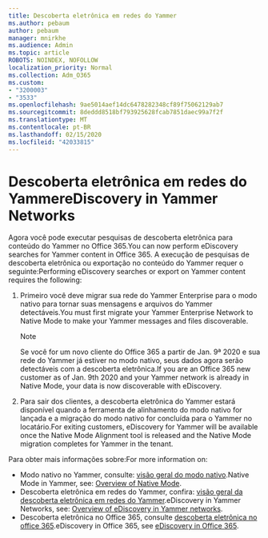 ```yaml
---
title: Descoberta eletrônica em redes do Yammer
ms.author: pebaum
author: pebaum
manager: mnirkhe
ms.audience: Admin
ms.topic: article
ROBOTS: NOINDEX, NOFOLLOW
localization_priority: Normal
ms.collection: Adm_O365
ms.custom:
- "3200003"
- "3533"
ms.openlocfilehash: 9ae5014aef14dc6478282348cf89f75062129ab7
ms.sourcegitcommit: 8deddd8518bf793925628fcab7851daec99a7f2f
ms.translationtype: MT
ms.contentlocale: pt-BR
ms.lasthandoff: 02/15/2020
ms.locfileid: "42033815"
---
```

# <a name="ediscovery-in-yammer-networks"></a><span data-ttu-id="5b12c-102">Descoberta eletrônica em redes do Yammer</span><span class="sxs-lookup"><span data-stu-id="5b12c-102">eDiscovery in Yammer Networks</span></span>

<span data-ttu-id="5b12c-103">Agora você pode executar pesquisas de descoberta eletrônica para conteúdo do Yammer no Office 365.</span><span class="sxs-lookup"><span data-stu-id="5b12c-103">You can now perform eDiscovery searches for Yammer content in Office 365.</span></span>  <span data-ttu-id="5b12c-104">A execução de pesquisas de descoberta eletrônica ou exportação no conteúdo do Yammer requer o seguinte:</span><span class="sxs-lookup"><span data-stu-id="5b12c-104">Performing eDiscovery searches or export on Yammer content requires the following:</span></span>

1. <span data-ttu-id="5b12c-105">Primeiro você deve migrar sua rede do Yammer Enterprise para o modo nativo para tornar suas mensagens e arquivos do Yammer detectáveis.</span><span class="sxs-lookup"><span data-stu-id="5b12c-105">You must first migrate your Yammer Enterprise Network to Native Mode to make your Yammer messages and files discoverable.</span></span>

   > [!NOTE] 
   ><span data-ttu-id="5b12c-106">Se você for um novo cliente do Office 365 a partir de Jan. 9ª 2020 e sua rede do Yammer já estiver no modo nativo, seus dados agora serão detectáveis com a descoberta eletrônica.</span><span class="sxs-lookup"><span data-stu-id="5b12c-106">If you are an Office 365 new customer as of Jan. 9th 2020 and your Yammer network is already in Native Mode, your data is now discoverable with eDiscovery.</span></span>

2. <span data-ttu-id="5b12c-107">Para sair dos clientes, a descoberta eletrônica do Yammer estará disponível quando a ferramenta de alinhamento do modo nativo for lançada e a migração do modo nativo for concluída para o Yammer no locatário.</span><span class="sxs-lookup"><span data-stu-id="5b12c-107">For exiting customers, eDiscovery for Yammer will be available once the Native Mode Alignment tool is released and the Native Mode migration completes for Yammer in the tenant.</span></span>

<span data-ttu-id="5b12c-108">Para obter mais informações sobre:</span><span class="sxs-lookup"><span data-stu-id="5b12c-108">For more information on:</span></span>

- <span data-ttu-id="5b12c-109">Modo nativo no Yammer, consulte: [visão geral do modo nativo](https://docs.microsoft.com/yammer/configure-your-yammer-network/overview-native-mode).</span><span class="sxs-lookup"><span data-stu-id="5b12c-109">Native Mode in Yammer, see: [Overview of Native Mode](https://docs.microsoft.com/yammer/configure-your-yammer-network/overview-native-mode).</span></span>
- <span data-ttu-id="5b12c-110">Descoberta eletrônica em redes do Yammer, confira: [visão geral da descoberta eletrônica em redes do Yammer](https://docs.microsoft.com/en-us/yammer/manage-security-and-compliance/overview-of-ediscovery).</span><span class="sxs-lookup"><span data-stu-id="5b12c-110">eDiscovery in Yammer Networks, see: [Overview of eDiscovery in Yammer networks](https://docs.microsoft.com/en-us/yammer/manage-security-and-compliance/overview-of-ediscovery).</span></span>
- <span data-ttu-id="5b12c-111">Descoberta eletrônica no Office 365, consulte [descoberta eletrônica no office 365](https://docs.microsoft.com/en-us/microsoft-365/compliance/ediscovery).</span><span class="sxs-lookup"><span data-stu-id="5b12c-111">eDiscovery in Office 365, see [eDiscovery in Office 365](https://docs.microsoft.com/en-us/microsoft-365/compliance/ediscovery).</span></span>
